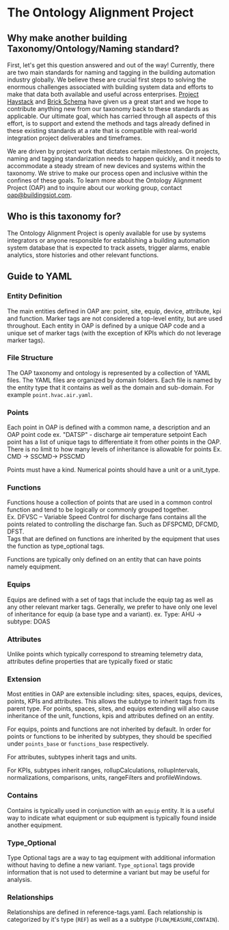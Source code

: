# The Ontology Alignment Project

## Why make another building Taxonomy/Ontology/Naming standard?

First, let's get this question answered and out of the way! Currently, there are two main standards for naming and tagging in the building automation industry globally. We believe these are crucial first steps to solving the enormous challenges associated with building system data and efforts to make that data both available and useful across enterprises. [Project Haystack](https://project-haystack.dev/) and [Brick Schema](https://brickschema.org/) have given us a great start and we hope to contribute anything new from our taxonomy back to these standards as applicable. Our ultimate goal, which has carried through all aspects of this effort, is to support and extend the methods and tags already defined in these existing standards at a rate that is compatible with real-world integration project deliverables and timeframes.

We are driven by project work that dictates certain milestones. On projects, naming and tagging standarization needs to happen quickly, and it needs to accommodate a steady stream of new devices and systems within the taxonomy. We strive to make our process open and inclusive within the confines of these goals. To learn more about the Ontology Alignment Project (OAP) and to inquire about our working group, contact oap@buildingsiot.com.

## Who is this taxonomy for?

The Ontology Alignment Project is openly available for use by systems integrators or anyone responsible for establishing a building automation system database that is expected to track assets, trigger alarms, enable analytics, store histories and other relevant functions.

## Guide to YAML

### Entity Definition
The main entities defined in OAP are: point, site, equip, device, attribute, kpi and function. Marker tags are not considered a top-level entity, but are used throughout. Each entity in OAP is defined by a unique OAP code and a unique set of marker tags (with the exception of KPIs which do not leverage marker tags). 

### File Structure 
The OAP taxonomy and ontology is represented by a collection of YAML files. The YAML files are organized by domain folders. Each file is named by the entity type that it contains as well as the domain and sub-domain. For example `point.hvac.air.yaml`.


### Points 

Each point in OAP is defined with a common name, a description and an OAP point code ex. "DATSP" - discharge air temperature setpoint Each point has a list of unique tags to differentiate it from other points in the OAP.  There is no limit to how many levels of inheritance is allowable for points 
Ex. CMD -> SSCMD-> PSSCMD 

Points must have a kind. 
Numerical points should have a unit or a unit_type.

### Functions 

Functions house a collection of points that are used in a common control function and tend to be logically or commonly grouped together.  
Ex. DFVSC – Variable Speed Control for discharge fans contains all the points related to controlling the discharge fan. Such as DFSPCMD, DFCMD, DFST.  
Tags that are defined on functions are inherited by the equipment that uses the function as type_optional tags.

Functions are typically only defined on an entity that can have points namely equipment.


### Equips 

Equips are defined with a set of tags that include the equip tag as well as any other relevant marker tags.  Generally, we prefer to have only one level of inheritance for equip (a base type and a variant).
ex. Type: AHU -> subtype: DOAS


### Attributes 

Unlike points which typically correspond to streaming telemetry data, attributes define properties that are typically fixed or static

### Extension

Most entities in OAP are extensible including: sites, spaces, equips, devices, points, KPIs and attributes. This allows the subtype to inherit tags from its parent type. For points, spaces, sites, and equips extending will also cause inheritance of the unit, functions, kpis and attributes defined on an entity. 

For equips, points and functions are not inherited by default. In order for points or functions to be inherited by subtypes, they should be specified under `points_base` or `functions_base` respectively. 

For attributes, subtypes inherit tags and units.

For KPIs, subtypes inherit ranges, rollupCalculations, rollupIntervals, normalizations, comparisons, units, rangeFilters and profileWindows. 

### Contains 

Contains is typically used in conjunction with an `equip` entity. It is a useful way to indicate what equipment or sub equipment is typically found inside another equipment.  

### Type_Optional  

Type Optional tags are a way to tag equipment with additional information without having to define a new variant. `Type_optional` tags provide information that is not used to determine a variant but may be useful for analysis.


### Relationships

Relationships are defined in reference-tags.yaml. Each relationship is categorized by it's type (`REF`) as well as a a subtype (`FLOW`,`MEASURE`,`CONTAIN`). 
